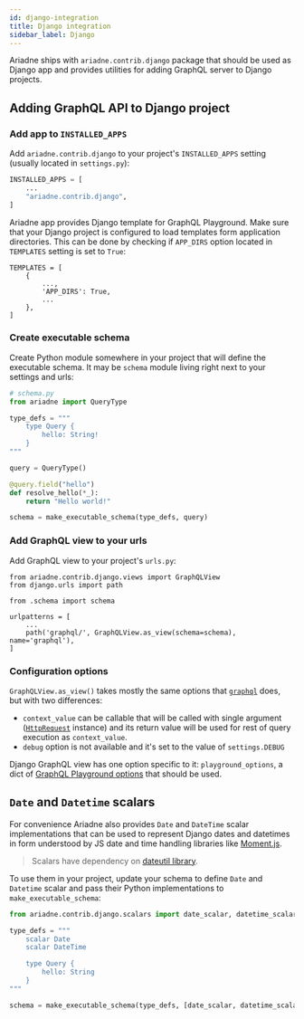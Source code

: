 ```yaml
---
id: django-integration
title: Django integration
sidebar_label: Django
---
```



Ariadne ships with `ariadne.contrib.django` package that should be used as Django app and provides utilities for adding GraphQL server to Django projects.


## Adding GraphQL API to Django project

### Add app to `INSTALLED_APPS`

Add `ariadne.contrib.django` to your project's `INSTALLED_APPS` setting (usually located in `settings.py`):

```python
INSTALLED_APPS = [
    ...
    "ariadne.contrib.django",
]
```

Ariadne app provides Django template for GraphQL Playground. Make sure that your Django project is configured to load templates form application directories. This can be done by checking if `APP_DIRS` option located in `TEMPLATES` setting is set to `True`:

```
TEMPLATES = [
    {
        ...,
        'APP_DIRS': True,
        ...
    },
]
```


### Create executable schema

Create Python module somewhere in your project that will define the executable schema. It may be `schema` module living right next to your settings and urls:

```python
# schema.py
from ariadne import QueryType

type_defs = """
    type Query {
        hello: String!
    }
"""

query = QueryType()

@query.field("hello")
def resolve_hello(*_):
    return "Hello world!"

schema = make_executable_schema(type_defs, query)
```


### Add GraphQL view to your urls 

Add GraphQL view to your project's `urls.py`:

```
from ariadne.contrib.django.views import GraphQLView
from django.urls import path

from .schema import schema

urlpatterns = [
    ...
    path('graphql/', GraphQLView.as_view(schema=schema), name='graphql'),
]
```


### Configuration options

`GraphQLView.as_view()` takes mostly the same options that [`graphql`](ariadne-reference.md#configuration-options) does, but with two differences:

- `context_value` can be callable that will be called with single argument ([`HttpRequest`](https://docs.djangoproject.com/en/2.2/ref/request-response/#httprequest-objects) instance) and its return value will be used for rest of query execution as `context_value`.
- `debug` option is not available and it's set to the value of `settings.DEBUG`

Django GraphQL view has one option specific to it: `playground_options`, a dict of [GraphQL Playground options](https://github.com/prisma/graphql-playground#settings) that should be used.


## `Date` and `Datetime` scalars

For convenience Ariadne also provides `Date` and `DateTime` scalar implementations that can be used to represent Django dates and datetimes in form understood by JS date and time handling libraries like [Moment.js](https://momentjs.com/).

> Scalars have dependency on [dateutil library](https://github.com/dateutil/dateutil).

To use them in your project, update your schema to define `Date` and `Datetime` scalar and pass their Python implementations to `make_executable_schema`:

```python
from ariadne.contrib.django.scalars import date_scalar, datetime_scalar

type_defs = """
    scalar Date
    scalar DateTime

    type Query {
        hello: String
    }
"""

schema = make_executable_schema(type_defs, [date_scalar, datetime_scalar, ...])
```
